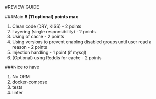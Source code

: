 #REVIEW GUIDE

###Main 
**8 (11 optional) points max**

1. Clean code (DRY, KISS) - 2 points
2. Layering (single responsibility) - 2 points
3. Using of cache - 2 points
4. Using versions to prevent enabling disabled groups until user read a reason - 2 points
5. Injection handling - 1 point (if mysql)
6. (Optional) using Reddis for cache - 2 points

###Nice to have

1. No ORM
2. docker-compose
3. tests
4. linter
